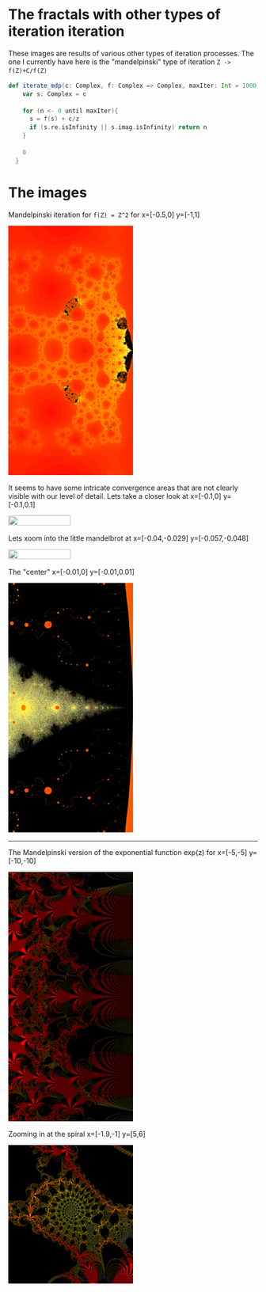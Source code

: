 # The fractals with other types of iteration iteration

These images are results of various other types of iteration processes. The one I currently have here is the 
"mandelpinski" type of iteration `Z -> f(Z)+C/f(Z)`

```scala 
def iterate_mdp(c: Complex, f: Complex => Complex, maxIter: Int = 1000): Int = {
    var s: Complex = c

    for (n <- 0 until maxIter){
      s = f(s) + c/z
      if (s.re.isInfinity || s.imag.isInfinity) return n
    }

    0
  }
```

# The images

Mandelpinski iteration for `f(Z) = Z^2` for x=[-0.5,0] y=[-1,1]

<img src="https://raw.githubusercontent.com/EskoSalaka/Fractals/master/Images/mandelpinski1.png" width="50%" height="50%"> 

It seems to have some intricate convergence areas that are not clearly visible with our level of detail. Lets take a 
closer look at x=[-0.1,0] y=[-0.1,0.1]

<img src="https://raw.githubusercontent.com/EskoSalaka/Fractals/master/Images/mandelpinski2.png" width="50%" height="50%"> 

Lets xoom into the little mandelbrot at x=[-0.04,-0.029] y=[-0.057,-0.048]

<img src="https://raw.githubusercontent.com/EskoSalaka/Fractals/master/Images/mandelpinski3.png" width="50%" height="50%"> 

The "center"  x=[-0.01,0] y=[-0.01,0.01]

<img src="https://raw.githubusercontent.com/EskoSalaka/Fractals/master/Images/mandelpinski4.png" width="50%" height="50%"> 

---

The Mandelpinski version of the exponential function exp(z) for x=[-5,-5] y=[-10,-10]

<img src="https://raw.githubusercontent.com/EskoSalaka/Fractals/master/Images/exp_mandelpinski1.png" width="50%" height="50%"> 

Zooming in at the spiral x=[-1.9,-1] y=[5,6]

<img src="https://raw.githubusercontent.com/EskoSalaka/Fractals/master/Images/exp_mandelpinski2.png" width="50%" height="50%"> 
